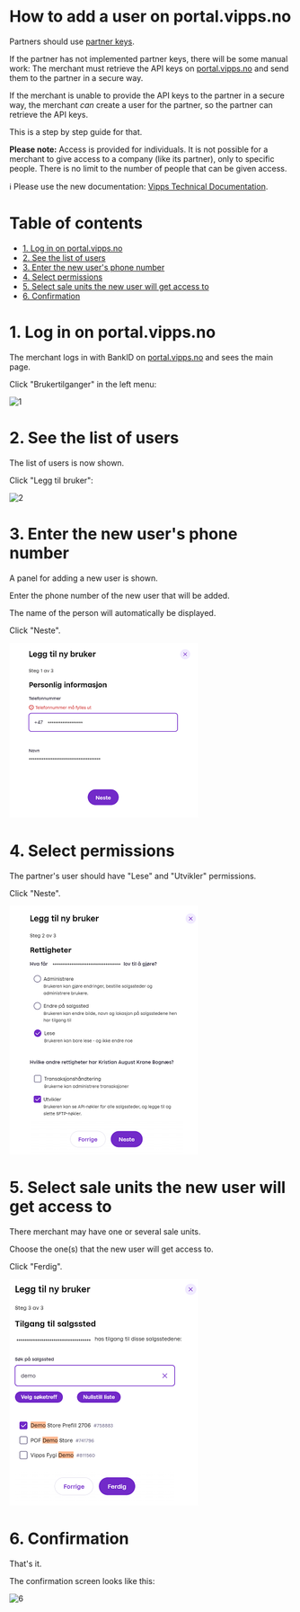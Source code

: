 <!-- START_METADATA
---
title: How to add a user on the portal
sidebar_position: 30
pagination_next: null
pagination_prev: null
---
END_METADATA -->

# How to add a user on portal.vipps.no

Partners should use
[partner keys](https://vippsas.github.io/vipps-developer-docs/docs/vipps-partner/partner-keys).

If the partner has not implemented partner keys, there will be some manual work:
The merchant must retrieve the API keys on
[portal.vipps.no](https://portal.vipps.no)
and send them to the partner in a secure way.

If the merchant is unable to provide the API keys to the partner in a secure
way, the merchant _can_ create a user for the partner, so the partner can
retrieve the API keys.

This is a step by step guide for that.

**Please note:** Access is provided for individuals.
It is not possible for a merchant to give access to a company (like its partner),
only to specific people.
There is no limit to the number of people that can be given access.

<!-- START_COMMENT -->

ℹ️ Please use the new documentation:
[Vipps Technical Documentation](https://vippsas.github.io/vipps-developer-docs/docs/vipps-partner/add-portal-user).

# Table of contents

* [1. Log in on portal.vipps.no](#1-log-in-on-portalvippsno)
* [2. See the list of users](#2-see-the-list-of-users)
* [3. Enter the new user's phone number](#3-enter-the-new-users-phone-number)
* [4. Select permissions](#4-select-permissions)
* [5. Select sale units the new user will get access to](#5-select-sale-units-the-new-user-will-get-access-to)
* [6. Confirmation](#6-confirmation)

<!-- END_COMMENT -->

# 1. Log in on portal.vipps.no

The merchant logs in with BankID on
[portal.vipps.no](https://portal.vipps.no)
and sees the main page.

Click "Brukertilganger" in the left menu:

![1](images/portal-add-user-1.png)

# 2. See the list of users

The list of users is now shown.

Click "Legg til bruker":

![2](images/portal-add-user-2.png)

# 3. Enter the new user's phone number

A panel for adding a new user is shown.

Enter the phone number of the new user that will be added.

The name of the person will automatically be displayed.

Click "Neste".

![3](images/portal-add-user-3.png)

# 4. Select permissions

The partner's user should have "Lese" and "Utvikler" permissions.

Click "Neste".

![4](images/portal-add-user-4.png)

# 5. Select sale units the new user will get access to

There merchant may have one or several sale units.

Choose the one(s) that the new user will get access to.

Click "Ferdig".

![5](images/portal-add-user-5.png)

# 6. Confirmation

That's it.

The confirmation screen looks like this:

![6](images/portal-add-user-6.png)
